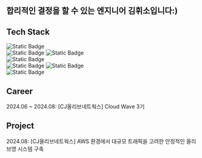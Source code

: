 ## 합리적인 결정을 할 수 있는 엔지니어 김휘소입니다:)

## Tech Stack
![Static Badge](https://img.shields.io/badge/LINUX-%23FCC624)      
![Static Badge](https://img.shields.io/badge/JAVA-%23007396)
![Static Badge](https://img.shields.io/badge/SPRING-%236DB33F)   
![Static Badge](https://img.shields.io/badge/MYSQL-%234479A1)  
![Static Badge](https://img.shields.io/badge/DOCKER-%232496ED)
![Static Badge](https://img.shields.io/badge/K8S-%23326CE5)   
![Static Badge](https://img.shields.io/badge/AWS-%23FF9900)


## Career
2024.06 ~ 2024.08: [CJ올리브네트웍스] Cloud Wave 3기

## Project
2024.08: [CJ올리브네트웍스] AWS 환경에서 대규모 트래픽을 고려한 안정적인 올리브영 시스템 구축

